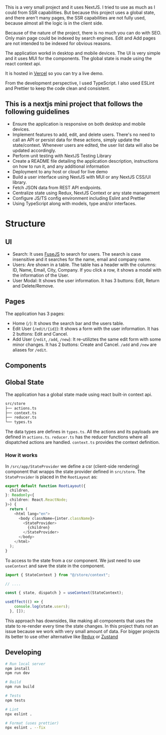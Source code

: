 This is a very small project and it uses NextJS. I tried to use as much as I 
could from SSR capabilities. But because this project uses a global state, and 
there aren't many pages, the SSR capabilities are not fully used, because almost 
all the logic is in the client side.

Because of the nature of the project, there is no much you can do with SEO. Only
main page could be indexed by search engines. Edit and Add pages are not intended 
to be indexed for obvious reasons.

The application workd in desktop and mobile devices. The UI is very simple and
it uses MUI for the components. The global state is made using the react context
api. 

It is hosted in [Vercel](https://nextjs-frontend-project-five.vercel.app/) so you can try
a live demo.

From the development perspective, I used TypeScript. I also used ESLint and Prettier
to keep the code clean and consistent. 

## This is a nextjs mini project that follows the following guidelines 

- Ensure the application is responsive on both desktop and mobile devices.
- Implement features to add, edit, and delete users. There's no need to call an API or persist
data for these actions, simply update the state/context. Whenever users are edited, the user
list data will also be updated accordingly.
- Perform unit testing with NextJS Testing Library
- Create a README file detailing the application description, instructions on how to run it, and any additional information
- Deployment to any host or cloud for live demo
- Build a user interface using NextJS with MUI or any NextJS CSS/UI library.
- Fetch JSON data from REST API endpoints.
- Centralize state using Redux, NextJS Context or any state management 
- Configure JS/TS config environment including Eslint and Prettier 
- Using TypeScript along with models, type and/or interfaces. 

# Structure

## UI

- Search: It uses [FuseJS](https://fusejs.io/) to search for users. The search is case insensitive and it searches for the name, email and company name.
- Users: Are shown in a table. The table has a header with the columns: ID, Name, 
Email, City, Company. If you click a row, it shows a modal with the information of the User. 
- User Modal: It shows the user information. It has 3 buttons: Edit, Return and Delete/Remove.

## Pages

The application has 3 pages:
- Home (`/`): It shows the search bar and the users table.
- Edit User (`/edit/{id}`): It shows a form with the user information. It has 2 buttons: Edit and Cancel.
- Add User (`/edit`, `/add`, `/new`): It re-utiliztes the same edit form with some minor changes. It has 2 buttons: Create and Cancel.
`/add` and `/new` are aliases for `/edit`.

## Components


## Global State

The application has a global state made using react built-in context api.
```bash
src/store
├── actions.ts
├── context.ts
├── reducer.ts
└── types.ts
```
The data types are defines in `types.ts`.
All the actions and its payloads are defined in `actions.ts`.
`reducer.ts` has the reducer functions where all dispatched actions are handled.
`context.ts` provides the context definition.

### How it works
In `/src/app/StateProvider` we define a csr (client-side rendering) component
that wrapps the state provider defined in `src/store`. The `StateProvider` is placed
in the `RootLayout` as:

```ts
export default function RootLayout({
  children,
}: Readonly<{
  children: React.ReactNode;
}>) {
  return (
    <html lang="en">
      <body className={inter.className}>
        <StateProvider>
          {children}
        </StateProvider>
      </body>
    </html>
  );
}
```

To access to the state from a csr component. We just need to use
`useContext` and save the state in the component.

```ts
import { StateContext } from "@/store/context";

// ....

const { state, dispatch } = useContext(StateContext);

useEffect(() => {
    console.log(state.users);
  }, []);
```

This approach has downsides, like making all components that uses the state
to re-render every time the state changes. In this project thats not an issue
because we work with very small amount of data. For bigger projects its better
to use other alternative like [Redux](https://redux.js.org/) or 
[Zustand](https://github.com/pmndrs/zustand)

  
## Developing

```bash
# Run local server
npm install
npm run dev

# Build
npm run build

# Tests
npm tests

# Lint
npx eslint .

# Format (uses prettier)
npx eslint . --fix
```
